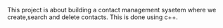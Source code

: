 This project is about building a contact management sysetem where we create,search and delete contacts. This is done using c++.
